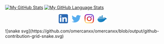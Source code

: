[![My GitHub Stats](https://github-readme-stats.vercel.app/api/?username=omercanxx&count_private=true&theme=tokyonight&showicons=true)]()
[![My GitHub Language Stats](https://github-readme-stats.vercel.app/api/top-langs/?username=omercanxx&langs_count=5&theme=tokyonight)]()

<p align='center'>
<a href="https://www.linkedin.com/in/omercan-sucu/"><img height="30" src="https://github.com/omercanxx/omercanxx/blob/main/icons/linkedin.png?raw=true"></a>&nbsp;&nbsp;
<a href="https://twitter.com/OmerCanx"><img height="30" src="https://github.com/omercanxx/omercanxx/blob/main/icons/twitter.png?raw=true"></a>&nbsp;&nbsp;
<a href="https://instagram.com/omercansucu"><img height="30" src="https://github.com/omercanxx/omercanxx/blob/main/icons/instagram.png?raw=true?raw=true"></a>&nbsp;&nbsp;
<a href="https://hub.docker.com/u/omercanxx"><img height="30" src="https://github.com/omercanxx/omercanxx/blob/main/icons/docker.png?raw=true?raw=true"></a>
</p>
![snake svg](https://github.com/omercanxx/omercanxx/blob/output/github-contribution-grid-snake.svg)
